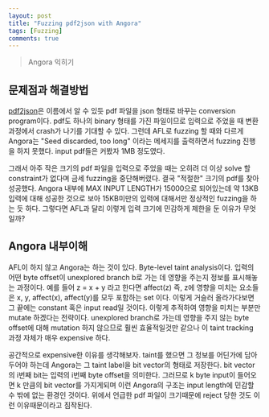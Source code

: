 ```yaml
---
layout: post
title: "Fuzzing pdf2json with Angora"
tags: [Fuzzing]
comments: true
---
```


> Angora 익히기  

## 문제점과 해결방법  
[pdf2json](https://github.com/flexpaper/pdf2json)은 이름에서 알 수 있듯 pdf 파일을 json 형태로 바꾸는 conversion program이다. pdf도 하나의 binary 형태를 가진 파일이므로 입력으로 주었을 때 변환 과정에서 crash가 나기를 기대할 수 있다. 그런데 AFL로 fuzzing 할 때와 다르게 Angora는 "Seed discarded, too long" 이라는 메세지를 출력하면서 fuzzing 진행을 하지 못했다. input pdf들은 커봤자 1MB 정도였다.  

그래서 아주 작은 크기의 pdf 파일을 입력으로 주었을 때는 오히려 더 이상 solve 할 constraint가 없다며 금세 fuzzing을 중단해버렸다. 결국 "적절한" 크기의 pdf를 찾아 성공했다. Angora 내부에 MAX INPUT LENGTH가 15000으로 되어있는데 약 13KB 입력에 대해 성공한 것으로 보아 15KB미만의 입력에 대해서만 정상적인 fuzzing을 하는 듯 하다. 그렇다면 AFL과 달리 이렇게 입력 크기에 민감하게 제한을 둔 이유가 무엇일까?  

## Angora 내부이해  
AFL이 하지 않고 Angora는 하는 것이 있다. Byte-level taint analysis이다. 입력의 어떤 byte offset이 unexplored branch b로 가는 데 영향을 주는지 정보를 표시해놓는 과정이다. 예를 들어 z = x + y 라고 한다면 affect(z) 즉, z에 영향을 미치는 요소들은 x, y, affect(x), affect(y)를 모두 포함하는 set 이다. 이렇게 거슬러 올라가다보면 그 끝에는 constant 혹은 input read일 것이다. 이렇게 추적하여 영향을 미치는 부분만 mutate 하겠다는 전략이다. unexplored branch로 가는데 영향을 주지 않는 byte offset에 대해 mutation 하지 않으므로 훨씬 효율적일것만 같으나 이 taint tracking 과정 자체가 매우 expensive 하다.  

공간적으로 expensive한 이유를 생각해보자. taint를 했으면 그 정보를 어딘가에 담아두어야 하는데 Angora는 그 taint label을 bit vector의 형태로 저장한다. bit vector의 i번째 bit는 입력의 i번째 byte offset을 의미한다. 그러므로 k byte input이 들어오면 k 만큼의 bit vector를 가지게되며 이런 Angora의 구조는 input length에 민감할 수 밖에 없는 환경인 것이다. 위에서 언급한 pdf 파일이 크기때문에 reject 당한 것도 이런 이유때문이라고 짐작된다.